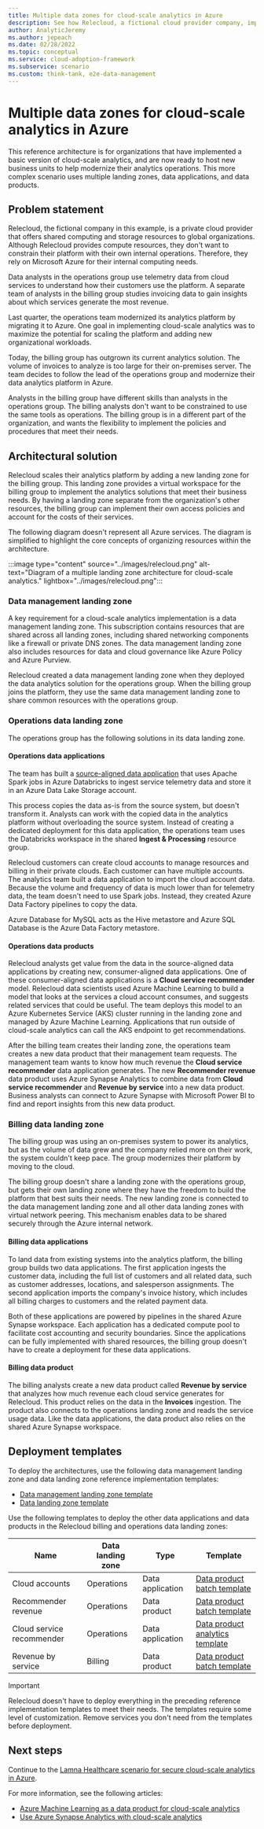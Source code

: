 ```yaml
---
title: Multiple data zones for cloud-scale analytics in Azure
description: See how Relecloud, a fictional cloud provider company, implements multiple landing zones for cloud-scale analytics in Azure.
author: AnalyticJeremy
ms.author: jepeach
ms.date: 02/28/2022
ms.topic: conceptual
ms.service: cloud-adoption-framework
ms.subservice: scenario
ms.custom: think-tank, e2e-data-management
---
```


# Multiple data zones for cloud-scale analytics in Azure

This reference architecture is for organizations that have implemented a basic version of cloud-scale analytics, and are now ready to host new business units to help modernize their analytics operations. This more complex scenario uses multiple landing zones, data applications, and data products.

## Problem statement

Relecloud, the fictional company in this example, is a private cloud provider that offers shared computing and storage resources to global organizations. Although Relecloud provides compute resources, they don't want to constrain their platform with their own internal operations. Therefore, they rely on Microsoft Azure for their internal computing needs.

Data analysts in the operations group use telemetry data from cloud services to understand how their customers use the platform. A separate team of analysts in the billing group studies invoicing data to gain insights about which services generate the most revenue.

Last quarter, the operations team modernized its analytics platform by migrating it to Azure. One goal in implementing cloud-scale analytics was to maximize the potential for scaling the platform and adding new organizational workloads.

Today, the billing group has outgrown its current analytics solution. The volume of invoices to analyze is too large for their on-premises server. The team decides to follow the lead of the operations group and modernize their data analytics platform in Azure.

Analysts in the billing group have different skills than analysts in the operations group. The billing analysts don't want to be constrained to use the same tools as operations. The billing group is in a different part of the organization, and wants the flexibility to implement the policies and procedures that meet their needs.

## Architectural solution

Relecloud scales their analytics platform by adding a new landing zone for the billing group. This landing zone provides a virtual workspace for the billing group to implement the analytics solutions that meet their business needs. By having a landing zone separate from the organization's other resources, the billing group can implement their own access policies and account for the costs of their services.

The following diagram doesn't represent all Azure services. The diagram is simplified to highlight the core concepts of organizing resources within the architecture.

:::image type="content" source="../images/relecloud.png" alt-text="Diagram of a multiple landing zone architecture for cloud-scale analytics." lightbox="../images/relecloud.png":::

### Data management landing zone

A key requirement for a cloud-scale analytics implementation is a data management landing zone. This subscription contains resources that are shared across all landing zones, including shared networking components like a firewall or private DNS zones. The data management landing zone also includes resources for data and cloud governance like Azure Policy and Azure Purview.

Relecloud created a data management landing zone when they deployed the data analytics solution for the operations group. When the billing group joins the platform, they use the same data management landing zone to share common resources with the operations group.

### Operations data landing zone

The operations group has the following solutions in its data landing zone.

#### Operations data applications

The team has built a [source-aligned data application](../../cloud-scale-analytics/architectures/data-application-source-aligned.md) that uses Apache Spark jobs in Azure Databricks to ingest service telemetry data and store it in an Azure Data Lake Storage account.

This process copies the data as-is from the source system, but doesn't transform it. Analysts can work with the copied data in the analytics platform without overloading the source system. Instead of creating a dedicated deployment for this data application, the operations team uses the Databricks workspace in the shared **Ingest & Processing** resource group.

Relecloud customers can create cloud accounts to manage resources and billing in their private clouds. Each customer can have multiple accounts. The analytics team built a data application to import the cloud account data. Because the volume and frequency of data is much lower than for telemetry data, the team doesn't need to use Spark jobs. Instead, they created Azure Data Factory pipelines to copy the data.

Azure Database for MySQL acts as the Hive metastore and Azure SQL Database is the Azure Data Factory metastore.

#### Operations data products

Relecloud analysts get value from the data in the source-aligned data applications by creating new, consumer-aligned data applications. One of these consumer-aligned data applications is a **Cloud service recommender** model. Relecloud data scientists used Azure Machine Learning to build a model that looks at the services a cloud account consumes, and suggests related services that could be useful. The team deploys this model to an Azure Kubernetes Service (AKS) cluster running in the landing zone and managed by Azure Machine Learning. Applications that run outside of cloud-scale analytics can call the AKS endpoint to get recommendations.

After the billing team creates their landing zone, the operations team creates a new data product that their management team requests. The management team wants to know how much revenue the **Cloud service recommender** data application generates. The new **Recommender revenue** data product uses Azure Synapse Analytics to combine data from **Cloud service recommender** and **Revenue by service** into a new data product. Business analysts can connect to Azure Synapse with Microsoft Power BI to find and report insights from this new data product.

### Billing data landing zone

The billing group was using an on-premises system to power its analytics, but as the volume of data grew and the company relied more on their work, the system couldn't keep pace. The group modernizes their platform by moving to the cloud.

The billing group doesn't share a landing zone with the operations group, but gets their own landing zone where they have the freedom to build the platform that best suits their needs. The new landing zone is connected to the data management landing zone and all other data landing zones with virtual network peering. This mechanism enables data to be shared securely through the Azure internal network.

#### Billing data applications

To land data from existing systems into the analytics platform, the billing group builds two data applications. The first application ingests the customer data, including the full list of customers and all related data, such as customer addresses, locations, and salesperson assignments. The second application imports the company's invoice history, which includes all billing charges to customers and the related payment data.

Both of these applications are powered by pipelines in the shared Azure Synapse workspace. Each application has a dedicated compute pool to facilitate cost accounting and security boundaries. Since the applications can be fully implemented with shared resources, the billing group doesn't have to create a deployment for these data applications.

#### Billing data product

The billing analysts create a new data product called **Revenue by service** that analyzes how much revenue each cloud service generates for Relecloud. This product relies on the data in the **Invoices** ingestion. The product also connects to the operations landing zone and reads the service usage data. Like the data applications, the data product also relies on the shared Azure Synapse workspace.

## Deployment templates

To deploy the architectures, use the following data management landing zone and data landing zone reference implementation templates:

- [Data management landing zone template](https://github.com/Azure/data-management-zone)
- [Data landing zone template](https://github.com/Azure/data-landing-zone)

Use the following templates to deploy the other data applications and data products in the Relecloud billing and operations data landing zones:

|Name  |Data landing zone  |Type  |Template  |
|---------|---------|---------|---------|
|Cloud accounts     |Operations         |Data application         |[Data product batch template](https://github.com/Azure/data-product-batch)         |
|Recommender revenue     |Operations         |Data product         |[Data product batch template](https://github.com/Azure/data-product-batch)         |
|Cloud service recommender     |Operations         |Data application         |[Data product analytics template](https://github.com/Azure/data-product-analytics)         |
|Revenue by service     |Billing         |Data product         |[Data product batch template](https://github.com/Azure/data-product-batch)         |

> [!IMPORTANT]
> Relecloud doesn't have to deploy everything in the preceding reference implementation templates to meet their needs. The templates require some level of customization. Remove services you don't need from the templates before deployment.

## Next steps

Continue to the [Lamna Healthcare scenario for secure cloud-scale analytics in Azure](./reference-architecture-lamna.md).

For more information, see the following articles:

- [Azure Machine Learning as a data product for cloud-scale analytics](../best-practices/azure-machine-learning.md)
- [Use Azure Synapse Analytics with cloud-scale analytics](../best-practices/azure-synapse-analytics-implementation.md)
